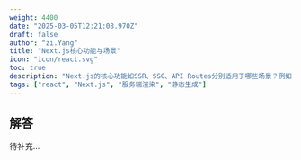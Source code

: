 ```yaml
---
weight: 4400
date: "2025-03-05T12:21:08.970Z"
draft: false
author: "zi.Yang"
title: "Next.js核心功能与场景"
icon: "icon/react.svg"
toc: true
description: "Next.js的核心功能如SSR、SSG、API Routes分别适用于哪些场景？例如电商首页SEO优化选择SSR，文档站点使用SSG，如何通过`getServerSideProps`和`getStaticProps`配置？"
tags: ["react", "Next.js", "服务端渲染", "静态生成"]
---
```


## 解答

待补充...
